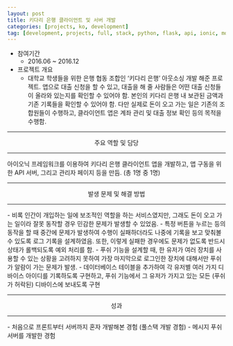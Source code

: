```yaml
---
layout: post
title: 키다리 은행 클라이언트 및 서버 개발
categories: [projects, ko, development]
tag: [development, projects, full, stack, python, flask, api, ionic, mobile, app]
---
```


- 참여기간
  - 2016.06 ~ 2016.12
- 프로젝트 개요
  - 대학교 학생들을 위한 은행 협동 조합인 ‘키다리 은행’ 아웃소싱 개발 해준 프로젝트. 앱으로 대출 신청을 할 수 있고, 대출을 해 줄 사람들은 어떤 대출 신청들이 올라와 있는지를 확인할 수 있어야 함. 본인의 키다리 은행 내 보관된 금액과 기존 기록들을 확인할 수 있어야 함. 다만 실제로 돈이 오고 가는 일은 기존의 조합원들이 수행하고, 클라이언트 앱은 계좌 관리 및 대출 정보 확인 등의 목적을 수행함.

<hr/>
<center>주요 역할 및 담당</center>
<hr/>
아이오닉 프레임워크를 이용하여 키다리 은행 클라이언트 앱을 개발하고, 앱 구동을 위한 API 서버, 그리고 관리자 페이지 등을 만듬. (총 1명 중 1명)

<hr/>
<center>발생 문제 및 해결 방법</center>
<hr/>
- 비록 인간이 개입하는 일에 보조적인 역할을 하는 서비스였지만, 그래도 돈이 오고 가는 일이라 잘못 동작할 경우 민감한 문제가 발생할 수 있었음.
  - 특정 버튼을 누르는 등의 동작을 할 때 중간에 문제가 발생하여 수행이 실패하더라도 나중에 기록을 보고 맞춰볼 수 있도록 로그 기록을 설계하였음. 또한, 이렇게 실패한 경우에도 문제가 없도록 반드시 상태가 롤백되도록 예외 처리를 함.
- 푸쉬 기능을 설계할 때, 한 유저가 여러 장치를 사용할 수 있는 상황을 고려하지 못하여 가장 마지막으로 로그인한 장치에 대해서만 푸쉬가 알람이 가는 문제가 발생.
  - 데이터베이스 테이블을 추가하여 각 유저별 여러 가지 디바이스 아이디를 기록하도록 구현하고, 푸쉬 기능에서 그 유저가 가지고 있는 모든 (푸쉬가 허락된) 디바이스에 보내도록 구현

<hr/>
<center>성과</center>
<hr/>
- 처음으로 프론트부터 서버까지 혼자 개발해본 경험 (풀스택 개발 경험)
- 메시지 푸쉬 서버를 개발한 경험
